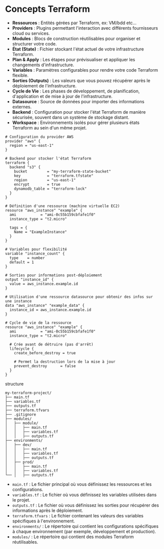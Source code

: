 # Concepts Terraform

- **Ressources** : Entités gérées par Terraform, ex: VM/bdd etc...
- **Providers** : Plugins permettant l'interaction avec différents fournisseurs cloud ou services.
- **Modules** : Blocs de construction réutilisables pour organiser et structurer votre code.
- **État (State)** : Fichier stockant l'état actuel de votre infrastructure Terraform.
- **Plan & Apply** : Les étapes pour prévisualiser et appliquer les changements d'infrastructure.
- **Variables** : Paramètres configurables pour rendre votre code Terraform flexible.
- **Sorties (Outputs)** : Les valeurs que vous pouvez récupérer après le déploiement de l'infrastructure.
- **Cycle de Vie** : Les phases de développement, de planification, d'application et de mise à jour de l'infrastructure.
- **Datasource** : Source de données pour importer des informations externes.
- **Backend** : Configuration pour stocker l'état Terraform de manière sécurisée, souvent dans un système de stockage distant.
- **Workspace** : Environnements isolés pour gérer plusieurs états Terraform au sein d'un même projet.


```hcl
# Configuration du provider AWS
provider "aws" {
  region = "us-east-1"
}

# Backend pour stocker l'état Terraform
terraform {
  backend "s3" {
    bucket         = "my-terraform-state-bucket"
    key            = "terraform.tfstate"
    region         = "us-east-1"
    encrypt        = true
    dynamodb_table = "terraform-lock"
  }
}

# Définition d'une ressource (machine virtuelle EC2)
resource "aws_instance" "example" {
  ami           = "ami-0c55b159cbfafe1f0"
  instance_type = "t2.micro"

  tags = {
    Name = "ExampleInstance"
  }
}

# Variables pour flexibilité
variable "instance_count" {
  type    = number
  default = 1
}

# Sorties pour informations post-déploiement
output "instance_id" {
  value = aws_instance.example.id
}

# Utilisation d'une ressource datasource pour obtenir des infos sur une instance
data "aws_instance" "example_data" {
  instance_id = aws_instance.example.id
}

# Cycle de vie de la ressource
resource "aws_instance" "example" {
  ami           = "ami-0c55b159cbfafe1f0"
  instance_type = "t2.micro"

  # Crée avant de détruire (pas d'arrêt)
  lifecycle {
    create_before_destroy = true

    # Permet la destruction lors de la mise à jour
    prevent_destroy      = false
  }
}
```


structure

```text
my-terraform-project/
├── main.tf
├── variables.tf
├── outputs.tf
├── terraform.tfvars
├── .gitignore
├── modules/
│   ├── module/
│   │   ├── main.tf
│   │   ├── variables.tf
│   │   ├── outputs.tf
├── environments/
│   ├── dev/
│   │   ├── main.tf
│   │   ├── variables.tf
│   │   ├── outputs.tf
│   ├── prod/
│   │   ├── main.tf
│   │   ├── variables.tf
└── │   ├── outputs.tf
```

- `main.tf` : Le fichier principal où vous définissez les ressources et les configurations.
- `variables.tf` : Le fichier où vous définissez les variables utilisées dans le projet.
- `outputs.tf` : Le fichier où vous définissez les sorties pour récupérer des informations après le déploiement.
- `terraform.tfvars` : Le fichier contenant les valeurs des variables spécifiques à l'environnement.
- `environments/` : Le répertoire qui contient les configurations spécifiques à chaque environnement (par exemple, développement et production).
- `modules/` : Le répertoire qui contient des modules Terraform réutilisables.
